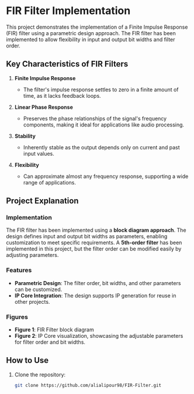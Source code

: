 # FIR Filter Implementation

This project demonstrates the implementation of a Finite Impulse Response (FIR) filter using a parametric design approach. The FIR filter has been implemented to allow flexibility in input and output bit widths and filter order.

## Key Characteristics of FIR Filters

1. **Finite Impulse Response**  
   - The filter's impulse response settles to zero in a finite amount of time, as it lacks feedback loops.
   
2. **Linear Phase Response**  
   - Preserves the phase relationships of the signal's frequency components, making it ideal for applications like audio processing.
   
3. **Stability**  
   - Inherently stable as the output depends only on current and past input values.
   
4. **Flexibility**  
   - Can approximate almost any frequency response, supporting a wide range of applications.

## Project Explanation

### Implementation
The FIR filter has been implemented using a **block diagram approach**. The design defines input and output bit widths as parameters, enabling customization to meet specific requirements. A **5th-order filter** has been implemented in this project, but the filter order can be modified easily by adjusting parameters.

### Features
- **Parametric Design**: The filter order, bit widths, and other parameters can be customized.
- **IP Core Integration**: The design supports IP generation for reuse in other projects.

### Figures
- **Figure 1**: FIR Filter block diagram  
- **Figure 2**: IP Core visualization, showcasing the adjustable parameters for filter order and bit widths.

## How to Use

1. Clone the repository:
   ```bash
   git clone https://github.com/alialipour98/FIR-Filter.git
